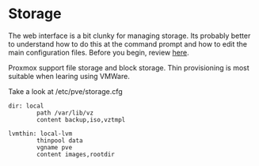 # Storage

The web interface is a bit clunky for managing storage. Its probably better to understand how to do this at the command prompt and how to edit the main configuration files. Before you begin, review [here](https://pve.proxmox.com/pve-docs/chapter-pvesm.html#_storage_types).

Proxmox support file storage and block storage. Thin provisioning is most suitable when learing using VMWare.

Take a look at /etc/pve/storage.cfg

```
dir: local
        path /var/lib/vz
        content backup,iso,vztmpl

lvmthin: local-lvm
        thinpool data
        vgname pve
        content images,rootdir
```
